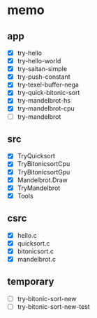 memo
====

app
---

* [x] try-hello
* [x] try-hello-world
* [x] try-saitan-simple
* [x] try-push-constant
* [x] try-texel-buffer-nega
* [x] try-quick-bitonic-sort
* [x] try-mandelbrot-hs
* [x] try-mandelbrot-cpu
* [ ] try-mandelbrot

src
---

* [x] TryQuicksort
* [x] TryBitonicsortCpu
* [x] TryBitonicsortGpu
* [x] Mandelbrot.Draw
* [x] TryMandelbrot
* [x] Tools

csrc
----

* [x] hello.c
* [x] quicksort.c
* [x] bitonicsort.c
* [x] mandelbrot.c

temporary
---------

* [ ] try-bitonic-sort-new
* [ ] try-bitonic-sort-new-test
